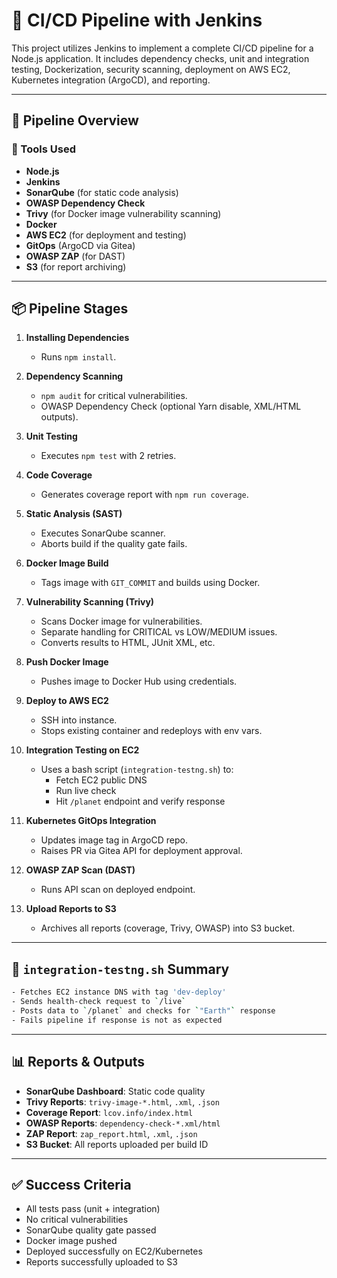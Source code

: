 
# 🚀 CI/CD Pipeline with Jenkins

This project utilizes Jenkins to implement a complete CI/CD pipeline for a Node.js application. It includes dependency checks, unit and integration testing, Dockerization, security scanning, deployment on AWS EC2, Kubernetes integration (ArgoCD), and reporting.

---

## 📂 Pipeline Overview

### 🔧 Tools Used
- **Node.js**
- **Jenkins**
- **SonarQube** (for static code analysis)
- **OWASP Dependency Check**
- **Trivy** (for Docker image vulnerability scanning)
- **Docker**
- **AWS EC2** (for deployment and testing)
- **GitOps** (ArgoCD via Gitea)
- **OWASP ZAP** (for DAST)
- **S3** (for report archiving)

---

## 📦 Pipeline Stages

1. **Installing Dependencies**
   - Runs `npm install`.

2. **Dependency Scanning**
   - `npm audit` for critical vulnerabilities.
   - OWASP Dependency Check (optional Yarn disable, XML/HTML outputs).

3. **Unit Testing**
   - Executes `npm test` with 2 retries.

4. **Code Coverage**
   - Generates coverage report with `npm run coverage`.

5. **Static Analysis (SAST)**
   - Executes SonarQube scanner.
   - Aborts build if the quality gate fails.

6. **Docker Image Build**
   - Tags image with `GIT_COMMIT` and builds using Docker.

7. **Vulnerability Scanning (Trivy)**
   - Scans Docker image for vulnerabilities.
   - Separate handling for CRITICAL vs LOW/MEDIUM issues.
   - Converts results to HTML, JUnit XML, etc.

8. **Push Docker Image**
   - Pushes image to Docker Hub using credentials.

9. **Deploy to AWS EC2**
   - SSH into instance.
   - Stops existing container and redeploys with env vars.

10. **Integration Testing on EC2**
    - Uses a bash script (`integration-testng.sh`) to:
      - Fetch EC2 public DNS
      - Run live check
      - Hit `/planet` endpoint and verify response

11. **Kubernetes GitOps Integration**
    - Updates image tag in ArgoCD repo.
    - Raises PR via Gitea API for deployment approval.

12. **OWASP ZAP Scan (DAST)**
    - Runs API scan on deployed endpoint.

13. **Upload Reports to S3**
    - Archives all reports (coverage, Trivy, OWASP) into S3 bucket.

---

## 📜 `integration-testng.sh` Summary

```bash
- Fetches EC2 instance DNS with tag 'dev-deploy'
- Sends health-check request to `/live`
- Posts data to `/planet` and checks for `"Earth"` response
- Fails pipeline if response is not as expected
```

---

## 📊 Reports & Outputs

- **SonarQube Dashboard**: Static code quality
- **Trivy Reports**: `trivy-image-*.html`, `.xml`, `.json`
- **Coverage Report**: `lcov.info/index.html`
- **OWASP Reports**: `dependency-check-*.xml/html`
- **ZAP Report**: `zap_report.html`, `.xml`, `.json`
- **S3 Bucket**: All reports uploaded per build ID

---

## ✅ Success Criteria

- All tests pass (unit + integration)
- No critical vulnerabilities
- SonarQube quality gate passed
- Docker image pushed
- Deployed successfully on EC2/Kubernetes
- Reports successfully uploaded to S3
